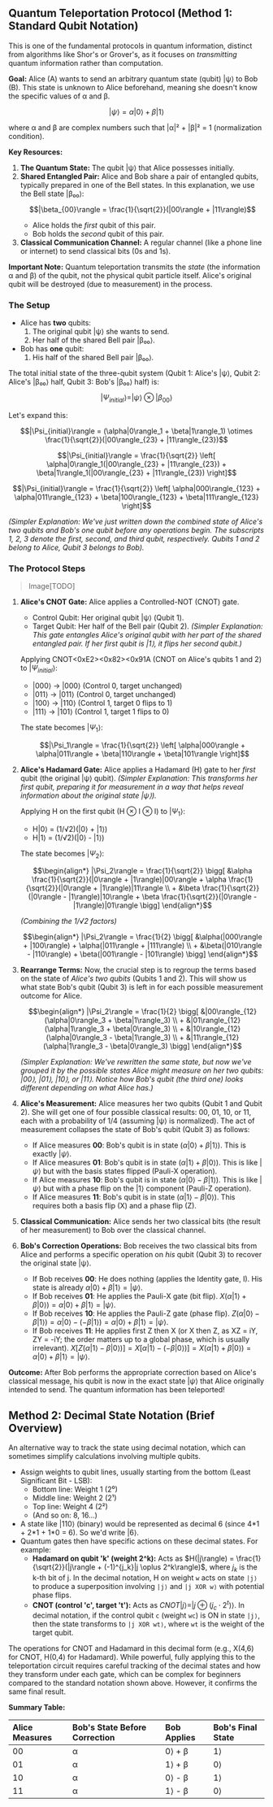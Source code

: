 ## Quantum Teleportation Protocol (Method 1: Standard Qubit Notation)

This is one of the fundamental protocols in quantum information, distinct from algorithms like Shor's or Grover's, as it focuses on *transmitting* quantum information rather than computation.

**Goal:** Alice (A) wants to send an arbitrary quantum state (qubit) |ψ⟩ to Bob (B). This state is unknown to Alice beforehand, meaning she doesn't know the specific values of α and β.

```math
|\psi\rangle = \alpha|0\rangle + \beta|1\rangle
```

where α and β are complex numbers such that |α|² + |β|² = 1 (normalization condition).

**Key Resources:**

1.  **The Quantum State:** The qubit |ψ⟩ that Alice possesses initially.
2.  **Shared Entangled Pair:** Alice and Bob share a pair of entangled qubits, typically prepared in one of the Bell states. In this explanation, we use the Bell state |β₀₀⟩:
    ```math
    |\beta_{00}\rangle = \frac{1}{\sqrt{2}}(|00\rangle + |11\rangle)
    ```
    *   Alice holds the *first* qubit of this pair.
    *   Bob holds the *second* qubit of this pair.
3.  **Classical Communication Channel:** A regular channel (like a phone line or internet) to send classical bits (0s and 1s).

**Important Note:** Quantum teleportation transmits the *state* (the information α and β) of the qubit, not the physical qubit particle itself. Alice's original qubit will be destroyed (due to measurement) in the process.

### The Setup

*   Alice has **two** qubits:
    1.  The original qubit |ψ⟩ she wants to send.
    2.  Her half of the shared Bell pair |β₀₀⟩.
*   Bob has **one** qubit:
    1.  His half of the shared Bell pair |β₀₀⟩.

The total initial state of the three-qubit system (Qubit 1: Alice's |ψ⟩, Qubit 2: Alice's |β₀₀⟩ half, Qubit 3: Bob's |β₀₀⟩ half) is:

```math
|\Psi_{initial}\rangle = |\psi\rangle \otimes |\beta_{00}\rangle
```

Let's expand this:

```math
|\Psi_{initial}\rangle = (\alpha|0\rangle_1 + \beta|1\rangle_1) \otimes \frac{1}{\sqrt{2}}(|00\rangle_{23} + |11\rangle_{23})
```

```math
|\Psi_{initial}\rangle = \frac{1}{\sqrt{2}} \left[ \alpha|0\rangle_1(|00\rangle_{23} + |11\rangle_{23}) + \beta|1\rangle_1(|00\rangle_{23} + |11\rangle_{23}) \right]
```

```math
|\Psi_{initial}\rangle = \frac{1}{\sqrt{2}} \left[ \alpha|000\rangle_{123} + \alpha|011\rangle_{123} + \beta|100\rangle_{123} + \beta|111\rangle_{123} \right]
```

*(Simpler Explanation: We've just written down the combined state of Alice's two qubits and Bob's one qubit before any operations begin. The subscripts 1, 2, 3 denote the first, second, and third qubit, respectively. Qubits 1 and 2 belong to Alice, Qubit 3 belongs to Bob).*

### The Protocol Steps
>Image[TODO]
1.  **Alice's CNOT Gate:** Alice applies a Controlled-NOT (CNOT) gate.
    *   Control Qubit: Her original qubit |ψ⟩ (Qubit 1).
    *   Target Qubit: Her half of the Bell pair (Qubit 2).
    *(Simpler Explanation: This gate entangles Alice's original qubit with her part of the shared entangled pair. If her first qubit is |1⟩, it flips her second qubit.)*

    Applying CNOT<0xE2><0x82><0x91A (CNOT on Alice's qubits 1 and 2) to $|\Psi_{initial}\rangle$:
    *   |000⟩ → |000⟩ (Control 0, target unchanged)
    *   |011⟩ → |011⟩ (Control 0, target unchanged)
    *   |100⟩ → |110⟩ (Control 1, target 0 flips to 1)
    *   |111⟩ → |101⟩ (Control 1, target 1 flips to 0)

    The state becomes $|\Psi_1\rangle$:
    ```math
    |\Psi_1\rangle = \frac{1}{\sqrt{2}} \left[ \alpha|000\rangle + \alpha|011\rangle + \beta|110\rangle + \beta|101\rangle \right]
    ```

2.  **Alice's Hadamard Gate:** Alice applies a Hadamard (H) gate to her *first* qubit (the original |ψ⟩ qubit).
    *(Simpler Explanation: This transforms her first qubit, preparing it for measurement in a way that helps reveal information about the original state |ψ⟩).*

    Applying H on the first qubit (H ⊗ I ⊗ I) to $|\Psi_1\rangle$:
    *   H|0⟩ = (1/√2)(|0⟩ + |1⟩)
    *   H|1⟩ = (1/√2)(|0⟩ - |1⟩)

    The state becomes $|\Psi_2\rangle$:
    ```math
    \begin{align*} |\Psi_2\rangle = \frac{1}{\sqrt{2}} \bigg[ &\alpha \frac{1}{\sqrt{2}}(|0\rangle + |1\rangle)|00\rangle + \alpha \frac{1}{\sqrt{2}}(|0\rangle + |1\rangle)|11\rangle \\ + &\beta \frac{1}{\sqrt{2}}(|0\rangle - |1\rangle)|10\rangle + \beta \frac{1}{\sqrt{2}}(|0\rangle - |1\rangle)|01\rangle \bigg] \end{align*}
    ```
    *(Combining the 1/√2 factors)*
    ```math
    \begin{align*} |\Psi_2\rangle = \frac{1}{2} \bigg[ &\alpha(|000\rangle + |100\rangle) + \alpha(|011\rangle + |111\rangle) \\ + &\beta(|010\rangle - |110\rangle) + \beta(|001\rangle - |101\rangle) \bigg] \end{align*}
    ```

3.  **Rearrange Terms:** Now, the crucial step is to regroup the terms based on the state of *Alice's two qubits* (Qubits 1 and 2). This will show us what state Bob's qubit (Qubit 3) is left in for each possible measurement outcome for Alice.

    ```math
    \begin{align*} |\Psi_2\rangle = \frac{1}{2} \bigg[ &|00\rangle_{12} (\alpha|0\rangle_3 + \beta|1\rangle_3) \\ + &|01\rangle_{12} (\alpha|1\rangle_3 + \beta|0\rangle_3) \\ + &|10\rangle_{12} (\alpha|0\rangle_3 - \beta|1\rangle_3) \\ + &|11\rangle_{12} (\alpha|1\rangle_3 - \beta|0\rangle_3) \bigg] \end{align*}
    ```
    *(Simpler Explanation: We've rewritten the same state, but now we've grouped it by the possible states Alice might measure on her two qubits: |00⟩, |01⟩, |10⟩, or |11⟩. Notice how Bob's qubit (the third one) looks different depending on what Alice has.)*

4.  **Alice's Measurement:** Alice measures her two qubits (Qubit 1 and Qubit 2). She will get one of four possible classical results: 00, 01, 10, or 11, each with a probability of 1/4 (assuming |ψ⟩ is normalized). The act of measurement collapses the state of Bob's qubit (Qubit 3) as follows:

    *   If Alice measures **00**: Bob's qubit is in state $(\alpha|0\rangle + \beta|1\rangle)$. This is exactly $|\psi\rangle$.
    *   If Alice measures **01**: Bob's qubit is in state $(\alpha|1\rangle + \beta|0\rangle)$. This is like $|\psi\rangle$ but with the basis states flipped (Pauli-X operation).
    *   If Alice measures **10**: Bob's qubit is in state $(\alpha|0\rangle - \beta|1\rangle)$. This is like $|\psi\rangle$ but with a phase flip on the |1⟩ component (Pauli-Z operation).
    *   If Alice measures **11**: Bob's qubit is in state $(\alpha|1\rangle - \beta|0\rangle)$. This requires both a basis flip (X) and a phase flip (Z).

5.  **Classical Communication:** Alice sends her two classical bits (the result of her measurement) to Bob over the classical channel.

6.  **Bob's Correction Operations:** Bob receives the two classical bits from Alice and performs a specific operation on *his* qubit (Qubit 3) to recover the original state |ψ⟩.

    *   If Bob receives **00**: He does nothing (applies the Identity gate, I). His state is already $\alpha|0\rangle + \beta|1\rangle = |\psi\rangle$.
    *   If Bob receives **01**: He applies the Pauli-X gate (bit flip). $X(\alpha|1\rangle + \beta|0\rangle) = \alpha|0\rangle + \beta|1\rangle = |\psi\rangle$.
    *   If Bob receives **10**: He applies the Pauli-Z gate (phase flip). $Z(\alpha|0\rangle - \beta|1\rangle) = \alpha|0\rangle - (-\beta|1\rangle) = \alpha|0\rangle + \beta|1\rangle = |\psi\rangle$.
    *   If Bob receives **11**: He applies first Z then X (or X then Z, as XZ = iY, ZY = -iY; the order matters up to a global phase, which is usually irrelevant). $X[Z(\alpha|1\rangle - \beta|0\rangle)] = X[\alpha|1\rangle - (-\beta|0\rangle)] = X(\alpha|1\rangle + \beta|0\rangle) = \alpha|0\rangle + \beta|1\rangle = |\psi\rangle$.

**Outcome:** After Bob performs the appropriate correction based on Alice's classical message, his qubit is now in the exact state $|\psi\rangle$ that Alice originally intended to send. The quantum information has been teleported!

## Method 2: Decimal State Notation (Brief Overview)

An alternative way to track the state using decimal notation, which can sometimes simplify calculations involving multiple qubits.

*   Assign weights to qubit lines, usually starting from the bottom (Least Significant Bit - LSB):
    *   Bottom line: Weight 1 (2⁰)
    *   Middle line: Weight 2 (2¹)
    *   Top line: Weight 4 (2²)
    *   (And so on: 8, 16...)
*   A state like |110⟩ (binary) would be represented as decimal 6 (since 4\*1 + 2\*1 + 1\*0 = 6). So we'd write |6⟩.
*   Quantum gates then have specific actions on these decimal states. For example:
    *   **Hadamard on qubit 'k' (weight 2^k):** Acts as $H(|j\rangle) = \frac{1}{\sqrt{2}}(|j\rangle + (-1)^{j_k}|j \oplus 2^k\rangle)$, where $j_k$ is the k-th bit of j. In the decimal notation, H on weight `w` acts on state `|j⟩` to produce a superposition involving `|j⟩` and `|j XOR w⟩` with potential phase flips.
    *   **CNOT (control 'c', target 't'):** Acts as $CNOT |j\rangle = |j \oplus (j_c \cdot 2^t)\rangle$. In decimal notation, if the control qubit `c` (weight `wc`) is ON in state `|j⟩`, then the state transforms to `|j XOR wt⟩`, where `wt` is the weight of the target qubit.

The operations for CNOT and Hadamard in this decimal form (e.g., X(4,6) for CNOT, H(0,4) for Hadamard). While powerful, fully applying this to the teleportation circuit requires careful tracking of the decimal states and how they transform under each gate, which can be complex for beginners compared to the standard notation shown above. However, it confirms the same final result.

**Summary Table:**

| Alice Measures | Bob's State Before Correction | Bob Applies | Bob's Final State |
| :------------- | :---------------------------- | :---------- | :---------------- |
| 00             | α|0⟩ + β|1⟩                  | I           | α|0⟩ + β|1⟩ (= |ψ⟩) |
| 01             | α|1⟩ + β|0⟩                  | X           | α|0⟩ + β|1⟩ (= |ψ⟩) |
| 10             | α|0⟩ - β|1⟩                  | Z           | α|0⟩ + β|1⟩ (= |ψ⟩) |
| 11             | α|1⟩ - β|0⟩                  | X then Z    | α|0⟩ + β|1⟩ (= |ψ⟩) |